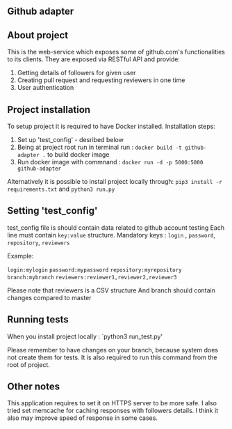 ## Github adapter

## About project
This is the web-service which exposes some of github.com's functionalities to its clients. They are exposed via RESTful API and provide:
1. Getting details of followers for given user
1. Creating pull request and requesting reviewers in one time
1. User authentication 

## Project installation

To setup project it is required to have Docker installed.
Installation steps:
1. Set up 'test_config' - desribed below
1. Being at project root run in terminal run :  `docker build -t github-adapter .` to build docker image 
1. Run docker image with commnand : `docker run -d -p 5000:5000 github-adapter`

Alternatively it is possible to install project locally through:
`pip3 install -r requirements.txt`
and
`python3 run.py`


## Setting 'test_config'
test_config file is should contain data related to github account testing
Each line must contain `key:value` structure.
Mandatory keys : `login` , `password`, `repository`, `reviewers`

Example: 

`login:mylogin`
`password:mypassword`
`repository:myrepository`
`branch:mybranch`
`reviewers:reviewer1,reviewer2,reviewer3`

Please note that reviewers is a CSV structure
And branch should contain changes compared to master


## Running tests

When you install project locally :
`python3 run_test.py'

Please remember to have changes on your branch, because system does not create them for tests.
It is also required to run this command from the root of project.

## Other notes

This application requires to set it on HTTPS server to be more safe.
I also tried set memcache for caching responses with followers details.
I think it also may improve speed of response in some cases.


